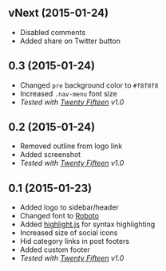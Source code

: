 ## vNext (2015-01-24)

- Disabled comments
- Added share on Twitter button


## 0.3 (2015-01-24)

- Changed `pre` background color to `#f8f8f8`
- Increased `.nav-menu` font size
- *Tested with [Twenty Fifteen](https://wordpress.org/themes/twentyfifteen) v1.0*


## 0.2 (2015-01-24)

- Removed outline from logo link
- Added screenshot
- *Tested with [Twenty Fifteen](https://wordpress.org/themes/twentyfifteen) v1.0*


## 0.1 (2015-01-23)

- Added logo to sidebar/header
- Changed font to [Roboto](http://www.google.com/fonts/specimen/Roboto)
- Added [highlight.js](https://highlightjs.org/) for syntax highlighting
- Increased size of social icons
- Hid category links in post footers
- Added custom footer
- *Tested with [Twenty Fifteen](https://wordpress.org/themes/twentyfifteen) v1.0*
